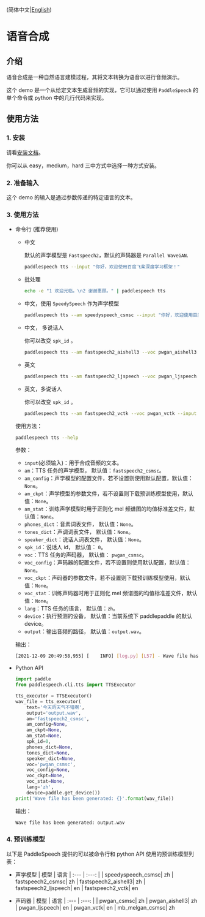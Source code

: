 (简体中文|[English](./README.md))

# 语音合成

## 介绍
语音合成是一种自然语言建模过程，其将文本转换为语音以进行音频演示。

这个 demo 是一个从给定文本生成音频的实现，它可以通过使用 `PaddleSpeech` 的单个命令或 python 中的几行代码来实现。

## 使用方法
### 1. 安装
请看[安装文档](https://github.com/PaddlePaddle/PaddleSpeech/blob/develop/docs/source/install_cn.md)。

你可以从 easy，medium，hard 三中方式中选择一种方式安装。

### 2. 准备输入

这个 demo 的输入是通过参数传递的特定语言的文本。
### 3. 使用方法
- 命令行 (推荐使用)
    - 中文
    
       默认的声学模型是 `Fastspeech2`，默认的声码器是 `Parallel WaveGAN`.
        ```bash
        paddlespeech tts --input "你好，欢迎使用百度飞桨深度学习框架！"
        ```
    - 批处理
        ```bash
        echo -e "1 欢迎光临。\n2 谢谢惠顾。" | paddlespeech tts
        ```
    - 中文，使用 `SpeedySpeech` 作为声学模型
        ```bash
        paddlespeech tts --am speedyspeech_csmsc --input "你好，欢迎使用百度飞桨深度学习框架！"
        ```
    - 中文， 多说话人
    
        你可以改变 `spk_id` 。
        ```bash
        paddlespeech tts --am fastspeech2_aishell3 --voc pwgan_aishell3 --input "你好，欢迎使用百度飞桨深度学习框架！" --spk_id 0
        ```
    
     - 英文
        ```bash
        paddlespeech tts --am fastspeech2_ljspeech --voc pwgan_ljspeech --lang en --input "hello world"
        ```
    - 英文，多说话人
    
        你可以改变 `spk_id` 。
        ```bash
        paddlespeech tts --am fastspeech2_vctk --voc pwgan_vctk --input "hello, boys" --lang en --spk_id 0
        ```
  使用方法：
  
  ```bash
  paddlespeech tts --help
  ```
  参数：
  - `input`(必须输入)：用于合成音频的文本。
  - `am`：TTS 任务的声学模型， 默认值：`fastspeech2_csmsc`。
  - `am_config`：声学模型的配置文件，若不设置则使用默认配置，默认值：`None`。
  - `am_ckpt`：声学模型的参数文件，若不设置则下载预训练模型使用，默认值：`None`。
  - `am_stat`：训练声学模型时用于正则化 mel 频谱图的均值标准差文件，默认值：`None`。
  - `phones_dict`：音素词表文件， 默认值：`None`。
  - `tones_dict`：声调词表文件， 默认值：`None`。
  - `speaker_dict`：说话人词表文件， 默认值：`None`。
  - `spk_id`：说话人 id， 默认值： `0`。
  - `voc`：TTS 任务的声码器， 默认值： `pwgan_csmsc`。
  - `voc_config`：声码器的配置文件，若不设置则使用默认配置，默认值：`None`。
  - `voc_ckpt`：声码器的参数文件，若不设置则下载预训练模型使用，默认值：`None`。
  - `voc_stat`：训练声码器时用于正则化 mel 频谱图的均值标准差文件，默认值：`None`。
  - `lang`：TTS 任务的语言， 默认值：`zh`。
  - `device`：执行预测的设备， 默认值：当前系统下 paddlepaddle 的默认 device。
  - `output`：输出音频的路径， 默认值：`output.wav`。

  输出：
  ```bash
  [2021-12-09 20:49:58,955] [    INFO] [log.py] [L57] - Wave file has been generated: output.wav
  ```

- Python API
  ```python
  import paddle
  from paddlespeech.cli.tts import TTSExecutor

  tts_executor = TTSExecutor()
  wav_file = tts_executor(
      text='今天的天气不错啊',
      output='output.wav',
      am='fastspeech2_csmsc',
      am_config=None,
      am_ckpt=None,
      am_stat=None,
      spk_id=0,
      phones_dict=None,
      tones_dict=None,
      speaker_dict=None,
      voc='pwgan_csmsc',
      voc_config=None,
      voc_ckpt=None,
      voc_stat=None,
      lang='zh',
      device=paddle.get_device())
  print('Wave file has been generated: {}'.format(wav_file))
  ```

  输出：
  ```bash
  Wave file has been generated: output.wav
  ```

### 4. 预训练模型
以下是 PaddleSpeech 提供的可以被命令行和 python API 使用的预训练模型列表：

- 声学模型
  | 模型 | 语言
  | :--- | :---: |
  | speedyspeech_csmsc| zh
  | fastspeech2_csmsc| zh
  | fastspeech2_aishell3| zh
  | fastspeech2_ljspeech| en
  | fastspeech2_vctk| en

- 声码器
  | 模型 | 语言
  | :--- | :---: |
  | pwgan_csmsc| zh
  | pwgan_aishell3| zh
  | pwgan_ljspeech| en
  | pwgan_vctk| en
  | mb_melgan_csmsc| zh
